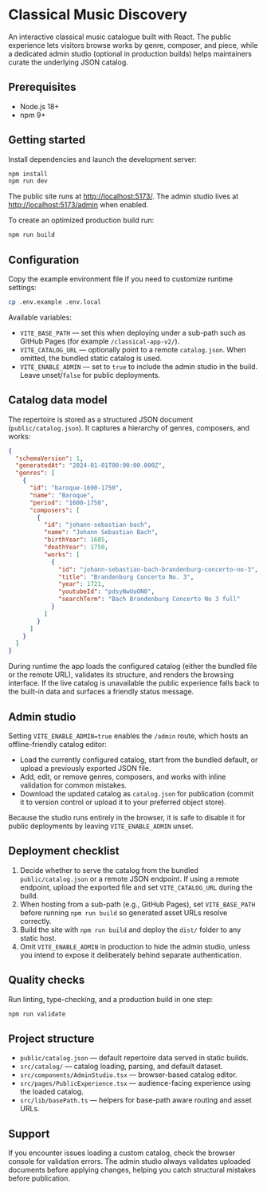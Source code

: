 # Classical Music Discovery

An interactive classical music catalogue built with React. The public experience lets visitors browse works by genre, composer,
and piece, while a dedicated admin studio (optional in production builds) helps maintainers curate the underlying JSON catalog.

## Prerequisites

- Node.js 18+
- npm 9+

## Getting started

Install dependencies and launch the development server:

```bash
npm install
npm run dev
```

The public site runs at <http://localhost:5173/>. The admin studio lives at <http://localhost:5173/admin> when enabled.

To create an optimized production build run:

```bash
npm run build
```

## Configuration

Copy the example environment file if you need to customize runtime settings:

```bash
cp .env.example .env.local
```

Available variables:

- `VITE_BASE_PATH` &mdash; set this when deploying under a sub-path such as GitHub Pages (for example `/classical-app-v2/`).
- `VITE_CATALOG_URL` &mdash; optionally point to a remote `catalog.json`. When omitted, the bundled static catalog is used.
- `VITE_ENABLE_ADMIN` &mdash; set to `true` to include the admin studio in the build. Leave unset/`false` for public deployments.

## Catalog data model

The repertoire is stored as a structured JSON document (`public/catalog.json`). It captures a hierarchy of genres, composers,
and works:

```json
{
  "schemaVersion": 1,
  "generatedAt": "2024-01-01T00:00:00.000Z",
  "genres": [
    {
      "id": "baroque-1600-1750",
      "name": "Baroque",
      "period": "1600-1750",
      "composers": [
        {
          "id": "johann-sebastian-bach",
          "name": "Johann Sebastian Bach",
          "birthYear": 1685,
          "deathYear": 1750,
          "works": [
            {
              "id": "johann-sebastian-bach-brandenburg-concerto-no-3",
              "title": "Brandenburg Concerto No. 3",
              "year": 1721,
              "youtubeId": "pdsyNwUoON0",
              "searchTerm": "Bach Brandenburg Concerto No 3 full"
            }
          ]
        }
      ]
    }
  ]
}
```

During runtime the app loads the configured catalog (either the bundled file or the remote URL), validates its structure, and
renders the browsing interface. If the live catalog is unavailable the public experience falls back to the built-in data and
surfaces a friendly status message.

## Admin studio

Setting `VITE_ENABLE_ADMIN=true` enables the `/admin` route, which hosts an offline-friendly catalog editor:

- Load the currently configured catalog, start from the bundled default, or upload a previously exported JSON file.
- Add, edit, or remove genres, composers, and works with inline validation for common mistakes.
- Download the updated catalog as `catalog.json` for publication (commit it to version control or upload it to your preferred
  object store).

Because the studio runs entirely in the browser, it is safe to disable it for public deployments by leaving
`VITE_ENABLE_ADMIN` unset.

## Deployment checklist

1. Decide whether to serve the catalog from the bundled `public/catalog.json` or a remote JSON endpoint. If using a remote
   endpoint, upload the exported file and set `VITE_CATALOG_URL` during the build.
2. When hosting from a sub-path (e.g., GitHub Pages), set `VITE_BASE_PATH` before running `npm run build` so generated asset
   URLs resolve correctly.
3. Build the site with `npm run build` and deploy the `dist/` folder to any static host.
4. Omit `VITE_ENABLE_ADMIN` in production to hide the admin studio, unless you intend to expose it deliberately behind
   separate authentication.

## Quality checks

Run linting, type-checking, and a production build in one step:

```bash
npm run validate
```

## Project structure

- `public/catalog.json` &mdash; default repertoire data served in static builds.
- `src/catalog/` &mdash; catalog loading, parsing, and default dataset.
- `src/components/AdminStudio.tsx` &mdash; browser-based catalog editor.
- `src/pages/PublicExperience.tsx` &mdash; audience-facing experience using the loaded catalog.
- `src/lib/basePath.ts` &mdash; helpers for base-path aware routing and asset URLs.

## Support

If you encounter issues loading a custom catalog, check the browser console for validation errors. The admin studio always
validates uploaded documents before applying changes, helping you catch structural mistakes before publication.
